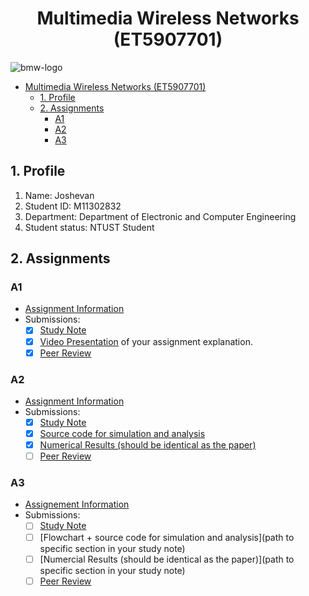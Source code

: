 # <center>Multimedia Wireless Networks (ET5907701)</center>

![bmw-logo](./assets/lab-logo.jpg)

- [Multimedia Wireless Networks (ET5907701)](#multimedia-wireless-networks-et5907701)
  - [1. Profile](#1-profile)
  - [2. Assignments](#2-assignments)
    - [A1](#a1)
    - [A2](#a2)
    - [A3](#a3)

## 1. Profile

1. Name: Joshevan
2. Student ID: M11302832
3. Department: Department of Electronic and Computer Engineering
4. Student status: NTUST Student

## 2. Assignments

### A1

- [Assignment Information](https://github.com/bmw-ece-ntust/multimedia-wireless-network?tab=readme-ov-file#a1-deadline-35-0800-am)
- Submissions:
  - [x] [Study Note](notes/a1-m11302832-Joshevan.md)
  - [x] [Video Presentation](https://youtu.be/cVHJi2ZtCr8) of your assignment explanation.
  - [x] [Peer Review](https://forms.gle/eGE2JJgjXpCXwqfq7)

### A2

- [Assignment Information](https://github.com/bmw-ece-ntust/multimedia-wireless-network?tab=readme-ov-file#a2-deadline-49-0800-am)
- Submissions:
  - [x] [Study Note](notes/assignment-2.md)
  - [x] [Source code for simulation and analysis](assets/a2/src)
  - [x] [Numerical Results (should be identical as the paper)](assets/a2/)
  - [ ] [Peer Review](https://forms.gle/eGE2JJgjXpCXwqfq7)

### A3

- [Assignement Information](https://github.com/bmw-ece-ntust/multimedia-wireless-network?tab=readme-ov-file#a3-deadline-514-0800-am)
- Submissions:
  - [ ] [Study Note](notes/a3-m11302832-Joshevan.md)
  - [ ] [Flowchart + source code for simulation and analysis](path to specific section in your study note)
  - [ ] [Numercial Results (should be identical as the paper)](path to specific section in your study note)
  - [ ] [Peer Review](https://forms.gle/eGE2JJgjXpCXwqfq7)
